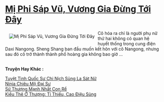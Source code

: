 <a href="https://truyentiki.com/mi-phi-sap-vu-vuong-gia-dung-toi-day.30452/" title="Mị Phi Sáp Vũ, Vương Gia Đừng Tới Đây"><h1>Mị Phi Sáp Vũ, Vương Gia Đừng Tới Đây</h1></a><div style="display:table"><img align="right" style="float: left; padding: 10px;" src="https://truyentiki.com/a/img/str/src/30452.jpg" alt="Mị Phi Sáp Vũ, Vương Gia Đừng Tới Đây">Cô hóa ra chỉ là người phụ nữ thứ hai không có quan hệ huyết thống trong cung điện Daxi Nangong. Sheng Shang ban đầu muốn kết hôn với cô Nangong, nhưng sau đó cô trở thành thành phố hoàng gia không bao giờ ...</div><p><br><b>Truyện Hay Khác :</b></p><a href="https://truyentiki.com/tuyet-tinh-quoc-su-chi-nich-sung-la-sat-nu.30451/" alt="Tuyệt Tình Quốc Sư Chi Nịch Sủng La Sát Nữ">Tuyệt Tình Quốc Sư Chi Nịch Sủng La Sát Nữ</a><br/><a href="https://www.pinterest.com/pin/594756694531688605" alt="Ninja Chiêu Mộ Đại Sư">Ninja Chiêu Mộ Đại Sư</a><br/><a href="https://github.com/nownovels/top500/tree/master/truyenhay/33580/" alt="Sử Thượng Mạnh Nhất Con Rể">Sử Thượng Mạnh Nhất Con Rể</a><br/><a href="https://github.com/nownovels/top500/tree/master/truyenhay/33464/" alt="Kiều Thê Ở Thượng: Tỉ Thiếu, Cao Điệu Sủng">Kiều Thê Ở Thượng: Tỉ Thiếu, Cao Điệu Sủng</a><br/>